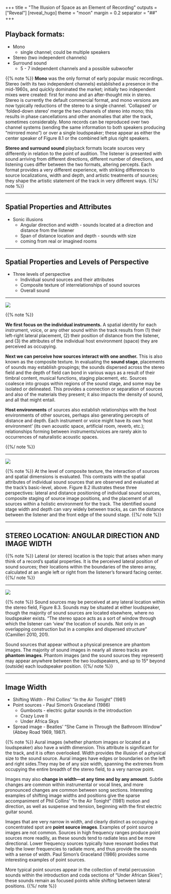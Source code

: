 +++
title = "The Illusion of Space as an Element of Recording"
outputs = ["Reveal"]
[reveal_hugo]
theme = "moon"
margin = 0.2
separator = "##"
+++

## Playback formats:

- Mono
  - single channel; could be multiple speakers
- Stereo (two independent channels)
- Surround sound
  - 5 - 7 independent channels and a possible subwoofer

{{% note %}}
**Mono** was the only format of early popular music recordings. Stereo (with its two independent chan­nels) established a presence in the mid-1960s, and quickly dominated the market; initially two independent mixes were created: first for mono and an after-thought mix in stereo. Stereo is currently the default commercial format, and mono versions are now typically reductions of the stereo to a single channel. ‘Collapsed’ or ‘folded-down stereo’ merge the two channels of stereo into mono; this results in phase cancellations and other anomalies that alter the track, sometimes considerably. Mono records can be reproduced over two channel systems (sending the same information to both speakers producing “mirrored mono”) or over a single loudspeaker; these appear as either the center speaker of Figure 8.1 or the combined left plus right speakers.

**Stereo and surround sound** playback formats locate sources very differently in relation to the point of audition. The listener is presented with sound arriving from different directions, different number of directions, and listening cues differ between the two formats, altering percepts. Each format provides a very different experience, with striking differences to source localizations, width and depth, and artistic treatments of sources; they shape the artistic statement of the track in very different ways.
{{%/ note %}}

---

## Spatial Properties and Attributes

- Sonic illusions
  - Angular direction and width - sounds located at a direction and distance from the listener
  - Span of distance location and depth - sounds with size
  - coming from real or imagined rooms

---

## Spatial Properties and Levels of Perspective

- Three levels of perspective
  - Individual sound sources and their attributes
  - Composite texture of interrelationships of sound sources
  - Overall sound

---

![](spatial-properties-and-attributes.png)

{{% note %}}

**We first focus on the individual instruments.** A spatial identity for each instrument, voice, or any other sound within the track results from
(1) their left-right lateral placement,
(2) their position of distance from the listener, and
(3) the attributes of the individual host environment (space) they are perceived as occupying.

**Next we can perceive how sources interact with one another.** This is also known as the composite texture. In evaluating the **sound stage**, placements of sounds may establish groupings; the sounds dispersed across the stereo field and the depth of field can bond in various ways as a result of their timbral content, musical functions, staging placement, etc. Sources coalesce into groups within regions of the sound stage, and some may be isolated or delineated. This provides a connection or separation of sources and also of the materials they present; it also impacts the density of sound, and all that might entail.

**Host environments** of sources also establish relationships with the host environments of other sources, perhaps also generating percepts of distance and depth. Each instrument or voice might have its own ‘host environment’ (its own acoustic space, artificial room, reverb, etc.); relationships forming between instruments/voices are rarely akin to occurrences of naturalistic acoustic spaces.

{{%/ note %}}

---

![](holistic-environment.png)

{{% note %}}
At the level of composite texture, the interaction of sources and spatial dimensions is evaluated. This contrasts with the spatial attributes of individual sound sources that are observed and evaluated at the track’s basic-level, above. Figure 8.2 illustrates these three perspectives: lateral and distance positioning of individual sound sources, composite staging of source image positions, and the placement of all sources within a holistic environment for the track. The identified sound stage width and depth can vary widely between tracks, as can the distance between the listener and the front edge of the sound stage.
{{%/ note %}}

---

## STEREO LOCATION: ANGULAR DIRECTION AND IMAGE WIDTH

{{% note %}}
Lateral (or stereo) location is the topic that arises when many think of a record’s spatial properties. It is the perceived lateral position of sound sources; their locations within the boundaries of the stereo array, calculated at an angle left or right from the listener’s forward facing center.
{{%/ note %}}

---

![](stereo-field.png)

{{% note %}}
Sound sources may be perceived at any lateral location within the stereo field, Figure 8.3. Sounds may be situated at either loudspeaker, though the majority of sound sources are located elsewhere, where no loudspeaker exists. “The stereo space acts as a sort of window through which the listener can ‘view’ the location of sounds. Not only in an overlapping construction but in a complex and dispersed structure” (Camilleri 2010, 201).

Sound sources that appear without a physical presence are phantom images. The majority of sound images in nearly all stereo tracks are **phantom images**. Phantom images (and the sound sources they represent) may appear anywhere between the two loudspeakers, and up to 15° beyond (outside) each loudspeaker position.
{{%/ note %}}

---

## Image Width

- Shifting Width - Phil Collins’ “In the Air Tonight” (1981)
- Point sources - Paul Simon’s Graceland (1986)
  - Gumboots - electric guitar sounds in the introduction
  - Crazy Love II
  - Under Africa Skys
- Spread image - Beatles’ “She Came in Through the Bathroom Window” (Abbey Road 1969, 1987).

{{% note %}}
Aural images (whether phantom images or located at a loudspeaker) also have a width dimension. This attribute is significant for the track, and it is often overlooked. Width provides the illusion of a physical size to the sound source. Aural images have edges or boundaries on the left and right sides.They may be of any size width, spanning the extremes from occupying the entire breadth of the stereo field, to a very narrow point.

Images may also **change in width—at any time and by any amount**. Subtle changes are common within instrumental or vocal lines, and more pronounced changes are common between song sections. Interesting examples of shifting image widths and positions give the sparse accompaniment of Phil Collins’ “In the Air Tonight” (1981) motion and direction, as well as suspense and tension, beginning with the first electric guitar sound.

Images that are very narrow in width, and clearly distinct as occupying a concentrated spot are **point source images**. Examples of point source images are not common. Sources in high frequency ranges produce point sources more readily, as these sounds tend to radiate less and be more directional. Lower frequency sources typically have resonant bodies that help the lower frequencies to radiate more, and thus provide the sounds with a sense of width. Paul Simon’s Graceland (1986) provides some interesting examples of point sources.

More typical point sources appear in the collection of metal percussion sounds within the introduction and coda sections of “Under African Skies”; these sounds remain as focused points while shifting between lateral positions.
{{%/ note %}}
